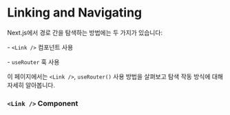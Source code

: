 # Linking and Navigating

Next.js에서 경로 간을 탐색하는 방법에는 두 가지가 있습니다:

\- `<Link />` 컴포넌트 사용&#x20;

\- `useRouter` 훅 사용

이 페이지에서는 `<Link />`, `useRouter()` 사용 방법을 살펴보고 탐색 작동 방식에 대해 자세히 알아봅니다.



### `<Link />` Component

